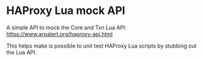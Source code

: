 # HAProxy Lua mock API

A simple API to mock the Core and Txn Lua API:
https://www.arpalert.org/haproxy-api.html

This helps make is possible to unit test HAProxy Lua scripts by stubbing out the Lua API.
